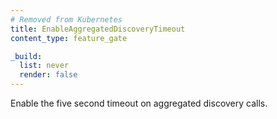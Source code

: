 ```yaml
---
# Removed from Kubernetes
title: EnableAggregatedDiscoveryTimeout
content_type: feature_gate

_build:
  list: never
  render: false
---
```

Enable the five second
timeout on aggregated discovery calls.
